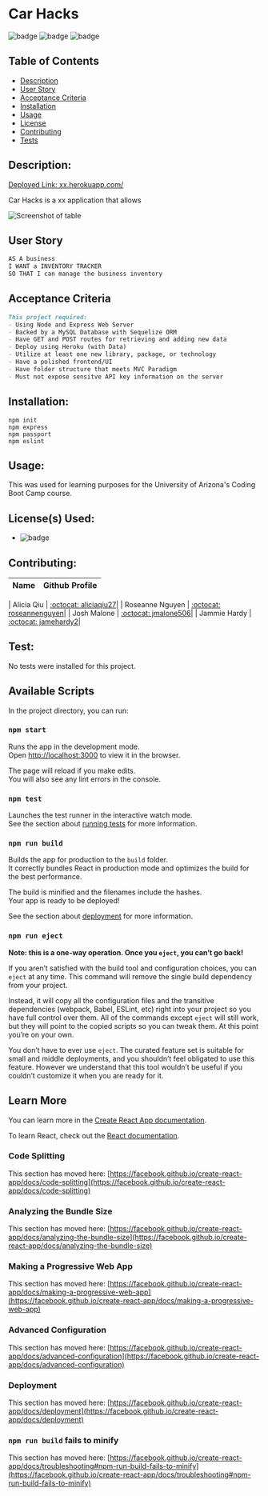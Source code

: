 # Car Hacks

![badge](https://img.shields.io/badge/license-MIT-informational)   ![badge](https://img.shields.io/github/languages/top/jmalone506/carrestore) ![badge]( https://img.shields.io/github/last-commit/jmalone506/carrestore)

  ## Table of Contents
  - [Description](#description)
  - [User Story](#userstory)
  - [Acceptance Criteria](#acceptancecriteria)
  - [Installation](#installation)
  - [Usage](#usage)
  - [License](#license)
  - [Contributing](#contributing)
  - [Tests](#tests)

## Description:
  [Deployed Link: xx.herokuapp.com/](xx.herokuapp.com/)

Car Hacks is a xx application that allows 

![Screenshot of table]()

<a name="userstory"></a>
## User Story

```md
AS A business
I WANT a INVENTORY TRACKER
SO THAT I can manage the business inventory
```
<a name="acceptancecriteria"></a>
## Acceptance Criteria

```md
This project required:
- Using Node and Express Web Server
- Backed by a MySQL Database with Sequelize ORM
- Have GET and POST routes for retrieving and adding new data
- Deploy using Heroku (with Data)
- Utilize at least one new library, package, or technology 
- Have a polished frontend/UI
- Have folder structure that meets MVC Paradigm
- Must not expose sensitve API key information on the server
```
 
  ## Installation:
```text
npm init 
npm express
npm passport
npm eslint
```

  ## Usage:
 This was used for learning purposes for the University of Arizona's Coding Boot Camp course. 

  ## License(s) Used:
  - ![badge](https://img.shields.io/badge/license-MIT-informational) 

  ## Contributing:
| Name | Github Profile|
| ------------- | ------------- |

| Alicia Qiu  | [:octocat: aliciaqiu27](https://github.com/aliciaqiu27)|
| Roseanne Nguyen  | [:octocat: roseannenguyen](https://github.com/roseannenguyen)|
| Josh Malone  | [:octocat: jmalone506](https://github.com/jmalone506)|
| Jammie Hardy  | [:octocat: jamehardy2](https://github.com/jamehardy2)|

  ## Test:
No tests were installed for this project.
  



## Available Scripts

In the project directory, you can run:

### `npm start`

Runs the app in the development mode.\
Open [http://localhost:3000](http://localhost:3000) to view it in the browser.

The page will reload if you make edits.\
You will also see any lint errors in the console.

### `npm test`

Launches the test runner in the interactive watch mode.\
See the section about [running tests](https://facebook.github.io/create-react-app/docs/running-tests) for more information.

### `npm run build`

Builds the app for production to the `build` folder.\
It correctly bundles React in production mode and optimizes the build for the best performance.

The build is minified and the filenames include the hashes.\
Your app is ready to be deployed!

See the section about [deployment](https://facebook.github.io/create-react-app/docs/deployment) for more information.

### `npm run eject`

**Note: this is a one-way operation. Once you `eject`, you can’t go back!**

If you aren’t satisfied with the build tool and configuration choices, you can `eject` at any time. This command will remove the single build dependency from your project.

Instead, it will copy all the configuration files and the transitive dependencies (webpack, Babel, ESLint, etc) right into your project so you have full control over them. All of the commands except `eject` will still work, but they will point to the copied scripts so you can tweak them. At this point you’re on your own.

You don’t have to ever use `eject`. The curated feature set is suitable for small and middle deployments, and you shouldn’t feel obligated to use this feature. However we understand that this tool wouldn’t be useful if you couldn’t customize it when you are ready for it.

## Learn More

You can learn more in the [Create React App documentation](https://facebook.github.io/create-react-app/docs/getting-started).

To learn React, check out the [React documentation](https://reactjs.org/).

### Code Splitting

This section has moved here: [https://facebook.github.io/create-react-app/docs/code-splitting](https://facebook.github.io/create-react-app/docs/code-splitting)

### Analyzing the Bundle Size

This section has moved here: [https://facebook.github.io/create-react-app/docs/analyzing-the-bundle-size](https://facebook.github.io/create-react-app/docs/analyzing-the-bundle-size)

### Making a Progressive Web App

This section has moved here: [https://facebook.github.io/create-react-app/docs/making-a-progressive-web-app](https://facebook.github.io/create-react-app/docs/making-a-progressive-web-app)

### Advanced Configuration

This section has moved here: [https://facebook.github.io/create-react-app/docs/advanced-configuration](https://facebook.github.io/create-react-app/docs/advanced-configuration)

### Deployment

This section has moved here: [https://facebook.github.io/create-react-app/docs/deployment](https://facebook.github.io/create-react-app/docs/deployment)

### `npm run build` fails to minify

This section has moved here: [https://facebook.github.io/create-react-app/docs/troubleshooting#npm-run-build-fails-to-minify](https://facebook.github.io/create-react-app/docs/troubleshooting#npm-run-build-fails-to-minify)


